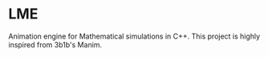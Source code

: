 # LME
Animation engine for Mathematical simulations in C++. This project is highly inspired from 3b1b's Manim.
